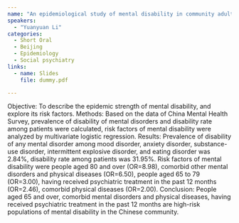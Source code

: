 ```yaml
---
name: "An epidemiological study of mental disability in community adults in China"
speakers:
  - "Yuanyuan Li"
categories:
  - Short Oral
  - Beijing
  - Epidemiology
  - Social psychiatry
links:
  - name: Slides
    file: dummy.pdf

---
```


Objective: To describe the epidemic strength of mental disability, and explore its risk factors.
Methods: Based on the data of China Mental Health Survey, prevalence of disability of mental disorders and disability rate among patients were calculated, risk factors of mental disability were analyzed by multivariate logistic regression.
Results: Prevalence of disability of any mental disorder among mood disorder, anxiety disorder, substance-use disorder, intermittent explosive disorder, and eating disorder was 2.84%, disability rate among patients was 31.95%. Risk factors of mental disability were people aged 80 and over (OR=8.98), comorbid other mental disorders and physical diseases (OR=6.50), people aged 65 to 79 (OR=3.00), having received psychiatric treatment in the past 12 months (OR=2.46), comorbid physical diseases (OR=2.00).
Conclusion: People aged 65 and over, comorbid mental disorders and physical diseases, having received psychiatric treatment in the past 12 months are high-risk populations of mental disability in the Chinese community.
